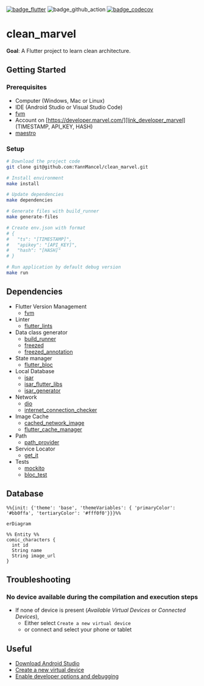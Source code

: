 [![badge_flutter]][link_flutter_release]
![badge_github_action]
[![badge_codecov]][link_codecov]

# clean_marvel
**Goal**: A Flutter project to learn clean architecture.

## Getting Started

### Prerequisites
* Computer (Windows, Mac or Linux)
* IDE (Android Studio or Visual Studio Code)
* [fvm][dependency_fvm]
* Account on [https://developer.marvel.com/][link_developer_marvel] (TIMESTAMP, API_KEY, HASH)
* [maestro][dependency_maestro]

### Setup

```sh
# Download the project code
git clone git@github.com:YannMancel/clean_marvel.git

# Install environment
make install

# Update dependencies
make dependencies

# Generate files with build_runner
make generate-files

# Create env.json with format
# {
#   "ts": "[TIMESTAMP]",
#   "apikey": "[API_KEY]",
#   "hash": "[HASH]"
# }

# Run application by default debug version
make run
```

## Dependencies
* Flutter Version Management
  * [fvm][dependency_fvm]
* Linter
  * [flutter_lints][dependency_flutter_lints]
* Data class generator
  * [build_runner][dependency_build_runner]
  * [freezed][dependency_freezed]
  * [freezed_annotation][dependency_freezed_annotation]
* State manager
  * [flutter_bloc][dependency_flutter_bloc]
* Local Database
  * [isar][dependency_isar]
  * [isar_flutter_libs][dependency_isar_flutter_libs]
  * [isar_generator][dependency_isar_generator]
* Network
  * [dio][dependency_dio]
  * [internet_connection_checker][dependency_internet_connection_checker]
* Image Cache
  * [cached_network_image][dependency_cached_network_image]
  * [flutter_cache_manager][dependency_flutter_cache_manager]
* Path
  * [path_provider][dependency_path_provider]
* Service Locator
  * [get_it][dependency_get_it]
* Tests
  * [mockito][dependency_mockito]
  * [bloc_test][dependency_bloc_test]

## Database
```mermaid
%%{init: {'theme': 'base', 'themeVariables': { 'primaryColor': '#bb0ffa', 'tertiaryColor': '#fff0f0'}}}%%

erDiagram

%% Entity %%
comic_characters {
  int id
  String name
  String image_url
}
```

## Troubleshooting

### No device available during the compilation and execution steps
* If none of device is present (*Available Virtual Devices* or *Connected Devices*),
    * Either select `Create a new virtual device`
    * or connect and select your phone or tablet

## Useful
* [Download Android Studio][useful_android_studio]
* [Create a new virtual device][useful_virtual_device]
* [Enable developer options and debugging][useful_developer_options]

[badge_flutter]: https://img.shields.io/badge/flutter-v3.16.3-blue?logo=flutter
[badge_github_action]: https://github.com/YannMancel/clean_marvel/actions/workflows/clean_marvel_CI.yaml/badge.svg
[badge_codecov]: https://codecov.io/gh/YannMancel/clean_marvel/branch/master/graph/badge.svg?token=35TQUQL0RB
[link_flutter_release]: https://docs.flutter.dev/development/tools/sdk/releases
[link_codecov]: https://codecov.io/gh/YannMancel/clean_marvel
[link_developer_marvel]: https://developer.marvel.com/
[dependency_fvm]: https://fvm.app/
[dependency_maestro]: https://maestro.mobile.dev/
[dependency_flutter_lints]: https://pub.dev/packages/flutter_lints
[dependency_build_runner]: https://pub.dev/packages/build_runner
[dependency_freezed]: https://pub.dev/packages/freezed
[dependency_freezed_annotation]: https://pub.dev/packages/freezed_annotation
[dependency_flutter_bloc]: https://pub.dev/packages/flutter_bloc
[dependency_isar]: https://pub.dev/packages/isar
[dependency_isar_flutter_libs]: https://pub.dev/packages/isar_flutter_libs
[dependency_isar_generator]: https://pub.dev/packages/isar_generator
[dependency_dio]: https://pub.dev/packages/dio
[dependency_internet_connection_checker]: https://pub.dev/packages/internet_connection_checker
[dependency_cached_network_image]: https://pub.dev/packages/cached_network_image
[dependency_flutter_cache_manager]: https://pub.dev/packages/flutter_cache_manager
[dependency_path_provider]: https://pub.dev/packages/path_provider
[dependency_get_it]: https://pub.dev/packages/get_it
[dependency_mockito]: https://pub.dev/packages/mockito
[dependency_bloc_test]: https://pub.dev/packages/bloc_test
[useful_android_studio]: https://developer.android.com/studio
[useful_virtual_device]: https://developer.android.com/studio/run/managing-avds.html
[useful_developer_options]: https://developer.android.com/studio/debug/dev-options.html#enable
